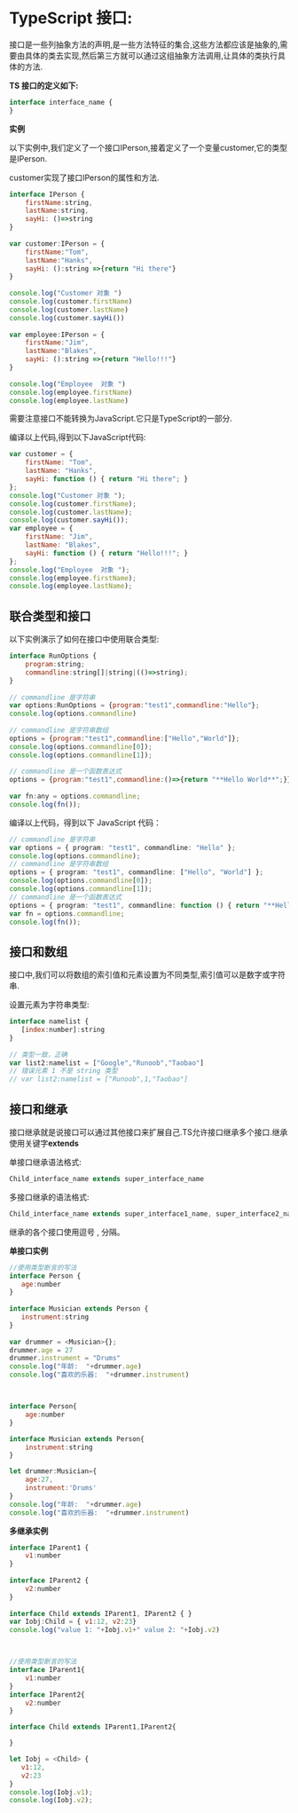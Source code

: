 # TypeScript 接口:

接口是一些列抽象方法的声明,是一些方法特征的集合,这些方法都应该是抽象的,需要由具体的类去实现,然后第三方就可以通过这组抽象方法调用,让具体的类执行具体的方法.

**TS 接口的定义如下:**

```js
interface interface_name { 
}
```

**实例**

以下实例中,我们定义了一个接口IPerson,接着定义了一个变量customer,它的类型是IPerson.

customer实现了接口IPerson的属性和方法.

```js
interface IPerson { 
    firstName:string, 
    lastName:string, 
    sayHi: ()=>string 
} 
 
var customer:IPerson = { 
    firstName:"Tom",
    lastName:"Hanks", 
    sayHi: ():string =>{return "Hi there"} 
} 
 
console.log("Customer 对象 ") 
console.log(customer.firstName) 
console.log(customer.lastName) 
console.log(customer.sayHi())  
 
var employee:IPerson = { 
    firstName:"Jim",
    lastName:"Blakes", 
    sayHi: ():string =>{return "Hello!!!"} 
} 
 
console.log("Employee  对象 ") 
console.log(employee.firstName) 
console.log(employee.lastName)
```

需要注意接口不能转换为JavaScript.它只是TypeScript的一部分.

编译以上代码,得到以下JavaScript代码:

```js
var customer = {
    firstName: "Tom",
    lastName: "Hanks",
    sayHi: function () { return "Hi there"; }
};
console.log("Customer 对象 ");
console.log(customer.firstName);
console.log(customer.lastName);
console.log(customer.sayHi());
var employee = {
    firstName: "Jim",
    lastName: "Blakes",
    sayHi: function () { return "Hello!!!"; }
};
console.log("Employee  对象 ");
console.log(employee.firstName);
console.log(employee.lastName);
```

## 联合类型和接口

以下实例演示了如何在接口中使用联合类型:

```js
interface RunOptions { 
    program:string; 
    commandline:string[]|string|(()=>string); 
} 
 
// commandline 是字符串
var options:RunOptions = {program:"test1",commandline:"Hello"}; 
console.log(options.commandline)  
 
// commandline 是字符串数组
options = {program:"test1",commandline:["Hello","World"]}; 
console.log(options.commandline[0]); 
console.log(options.commandline[1]);  
 
// commandline 是一个函数表达式
options = {program:"test1",commandline:()=>{return "**Hello World**";}}; 
 
var fn:any = options.commandline; 
console.log(fn());
```

编译以上代码，得到以下 JavaScript 代码： 

```ts
// commandline 是字符串
var options = { program: "test1", commandline: "Hello" };
console.log(options.commandline);
// commandline 是字符串数组
options = { program: "test1", commandline: ["Hello", "World"] };
console.log(options.commandline[0]);
console.log(options.commandline[1]);
// commandline 是一个函数表达式
options = { program: "test1", commandline: function () { return "**Hello World**"; } };
var fn = options.commandline;
console.log(fn());
```

## 接口和数组

接口中,我们可以将数组的索引值和元素设置为不同类型,索引值可以是数字或字符串.

设置元素为字符串类型:

```js
interface namelist { 
   [index:number]:string 
} 
 
// 类型一致，正确
var list2:namelist = ["Google","Runoob","Taobao"]
// 错误元素 1 不是 string 类型
// var list2:namelist = ["Runoob",1,"Taobao"]
```

## 接口和继承

接口继承就是说接口可以通过其他接口来扩展自己.TS允许接口继承多个接口.继承使用关键字**extends**

单接口继承语法格式:

```js
Child_interface_name extends super_interface_name
```

多接口继承的语法格式:

```js
Child_interface_name extends super_interface1_name, super_interface2_name,…,super_interfaceN_name
```

继承的各个接口使用逗号 , 分隔。 

**单接口实例**

```js
//使用类型断言的写法
interface Person { 
   age:number 
} 
 
interface Musician extends Person { 
   instrument:string 
} 
 
var drummer = <Musician>{}; 
drummer.age = 27 
drummer.instrument = "Drums" 
console.log("年龄:  "+drummer.age)
console.log("喜欢的乐器:  "+drummer.instrument)



interface Person{
    age:number
}

interface Musician extends Person{
    instrument:string
}

let drummer:Musician={
    age:27,
    instrument:'Drums'
}
console.log("年龄:  "+drummer.age)
console.log("喜欢的乐器:  "+drummer.instrument)

```

**多继承实例**

```js
interface IParent1 { 
    v1:number 
} 
 
interface IParent2 { 
    v2:number 
} 
 
interface Child extends IParent1, IParent2 { } 
var Iobj:Child = { v1:12, v2:23} 
console.log("value 1: "+Iobj.v1+" value 2: "+Iobj.v2)



//使用类型断言的写法
interface IParent1{
    v1:number
}
interface IParent2{
    v2:number
}

interface Child extends IParent1,IParent2{

}

let Iobj = <Child> {
   v1:12,
   v2:23
}
console.log(Iobj.v1);
console.log(Iobj.v2);
```

